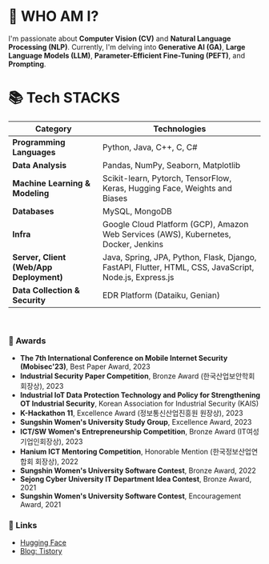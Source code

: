 # 🙋 WHO AM I?

I'm passionate about **Computer Vision (CV)** and **Natural Language Processing (NLP)**. 
Currently, I'm delving into **Generative AI (GA)**, **Large Language Models (LLM)**, **Parameter-Efficient Fine-Tuning (PEFT)**, and **Prompting**.


# 📚 Tech STACKS

| **Category**                         | **Technologies**                                                                                                     |
|--------------------------------------|---------------------------------------------------------------------------------------------------------------------|
| **Programming Languages**            | Python, Java, C++, C, C#                                                                                            |
| **Data Analysis**                    | Pandas, NumPy, Seaborn, Matplotlib                                                                                  |
| **Machine Learning & Modeling**      | Scikit-learn, Pytorch, TensorFlow, Keras, Hugging Face, Weights and Biases                                          |
| **Databases**                        | MySQL, MongoDB                                                                                                      |
| **Infra**                            | Google Cloud Platform (GCP), Amazon Web Services (AWS), Kubernetes, Docker, Jenkins                                 |
| **Server, Client (Web/App Deployment)** | Java, Spring, JPA, Python, Flask, Django, FastAPI, Flutter, HTML, CSS, JavaScript, Node.js, Express.js             |
| **Data Collection & Security**       | EDR Platform (Dataiku, Genian)                                                                                      |

<br>

### 🏅 Awards

- **The 7th International Conference on Mobile Internet Security (Mobisec'23)**, Best Paper Award, 2023
- **Industrial Security Paper Competition**, Bronze Award (한국산업보안학회 회장상), 2023
- **Industrial IoT Data Protection Technology and Policy for Strengthening OT Industrial Security**, Korean Association for Industrial Security (KAIS)
- **K-Hackathon 11**, Excellence Award (정보통신산업진흥원 원장상), 2023
- **Sungshin Women's University Study Group**, Excellence Award, 2023
- **ICT/SW Women's Entrepreneurship Competition**, Bronze Award (IT여성기업인회장상), 2023
- **Hanium ICT Mentoring Competition**, Honorable Mention (한국정보산업연합회 회장상), 2022
- **Sungshin Women's University Software Contest**, Bronze Award, 2022
- **Sejong Cyber University IT Department Idea Contest**, Bronze Award, 2021
- **Sungshin Women's University Software Contest**, Encouragement Award, 2021

### 🔗 Links

- [Hugging Face](https://huggingface.co/haeun161)  
- [Blog: Tistory](https://haeun161.tistory.com/)

</div>
